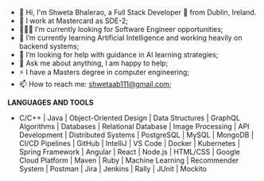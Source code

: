 - 👋 Hi, I'm Shweta Bhalerao, a Full Stack Developer 🚀 from Dublin, Ireland.
- 💼 I work at Mastercard as SDE-2;
- 👨🏽‍💻 I’m currently looking for Software Engineer opportunities;
- 🌱 I’m currently learning Artificial Intelligence and working heavily on backend systems;
- 🤔 I’m looking for help with guidance in AI learning strategies;
- 💬 Ask me about anything, I am happy to help;
- ⚡️ I have a Masters degree in computer engineering;
- 📫 How to reach me: shwetaab111@gmail.com;







**LANGUAGES AND TOOLS**
- C/C++ | Java | Object-Oriented Design | Data Structures | GraphQL Algorithms | Databases | Relational Database | Image Processing | API Development | Distributed Systems | PostgreSQL | MySQL | MongoDB | CI/CD Pipelines | GitHub | IntelliJ | VS Code | Docker | Kubernetes | Spring Framework | Angular | React | Node.js | HTML/CSS | Google Cloud Platform | Maven | Ruby | Machine Learning | Recommender System | Postman | Jira | Jenkins | Rally | JUnit | Mockito


<!---
ShwetaM51/ShwetaM51 is a ✨ special ✨ repository because its `README.md` (this file) appears on your GitHub profile.
You can click the Preview link to take a look at your changes.
--->

